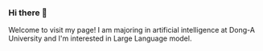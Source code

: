 ### Hi there 👋

Welcome to visit my page! I am majoring in artificial intelligence at Dong-A University and I'm interested in Large Language model.
